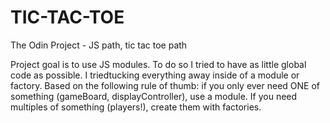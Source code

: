 # TIC-TAC-TOE
The Odin Project -  JS path, tic tac toe path


Project goal is to use JS modules. To do so I tried to have as little global code as possible. I triedtucking everything away inside of a module or factory. Based on the following rule of thumb: if you only ever need ONE of something (gameBoard, displayController), use a module. If you need multiples of something (players!), create them with factories.